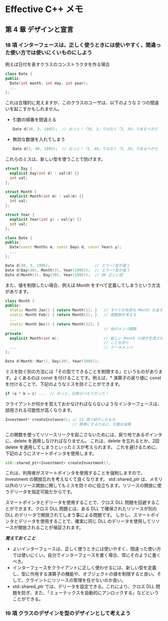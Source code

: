 # Effective C++ メモ

## 第 4 章 デザインと宣言

### 18 項 インターフェースは、正しく使うときには使いやすく、間違った使い方では使いにくいものにしよう

例えば日付を表すクラスのコンストラクタを作る場合

```C++
class Date {
public:
  Date(int month, int day, int year);
  ...
};
```

これは合理的に見えますが、このクラスのユーザは、以下のような 2 つの間違いを起こすかもしれません。

* 引数の順番を間違える

  ```C++
  Date d(30, 3, 1995);  // おっと！「30, 3」ではなく「3, 30」であるべきだ
  ```

* 無効な数値を入れてしまう
  
  ```C++
  Date d(3, 40, 1995);  // おっと！「3, 40」ではなく「3, 30」であるべきだ
  ```

これらのミスは、新しい型を使うことで防げます。

```C++
struct Day {
  explicit Day(int d) : val(d) {}
  int val;
};

struct Month {
  explicit Month(int m) : val(m) {}
  int val;
};

struct Year {
  explicit Year(int y) : val(y) {}
  int val;
};

class Date {
public:
  Date(const Month& m, const Day& d, const Year& y);
  ...
};

Date d(30, 3, 1995);                    // エラー!型が違う
Date d(Day(30), Month(3), Year(1995));  // エラー!型が違う
Date d(Month(3), Day(30), Year(1995));  // OK 正しい型
```

また、値を制限したい場合、例えば Month をすべて定義してしまうという方法があります。

```C++
class Month {
public:
  static Month Jan() { return Month(1); }   // すべての有効な Month を返す
  static Month Feb() { return Month(2); }   // 関数群を考える
  ...
  static Month Dec() { return Month(12); }
  ...                                       // 他のメンバ関数
private:
  explicit Month(int m);                    // 新しい Month の値が生成される
                                            // ことを防ぐ
  ...                                       // データメンバ
};

Date d(Month::Mar(), Day(30), Year(1995));
```

ミスを防ぐ別の方法には「その型でできることを制限する」というものがあります。よくあるのは const を付けることです。例えば、* 演算子の戻り値に const を付けることで、下記のようなミスを防ぐことができます。

```C++
if (a * b = c) ...  // おっと。比較のつもりだった！
```

クライアントが何かを覚えておかなければならないようなインターフェースは、誤用される可能性が高くなります。

```C++
Investment* createInstance(); // 13 項で紹介したもの
                              // 簡単にするために、引数は省略
```

この関数を使ってリソースリークを起こさないためには、戻り地であるポインタに、delete を適用しなければなりません。
これは、delete を忘れるとか、2回 delete を適用してしまうといったミスが考えられます。
これを避けるために、下記のようにスマートポインタを使用します。

```C++
std::shared_ptr<Investment> createInvestment();
```

これは、利用者がスマートポインタを使用することを強制しますので、Investment の開放忘れを考えなくて良くなります。
std::shared_ptr は、メモリ以外のリソース開放に関してもミスを防ぐのに役立ちます。リソースの開放に使うデリータを指定可能だからです。

スマートポインタとデリータを使用することで、クロス DLL 問題を回避することができます。クロス DLL 問題とは、ある DLL で確保されたリソースが別の DLL のデリータで開放されてしまう事による問題です。
しかし、スマートポインタとデリータを使用することで、確実に同じ DLL のデリータを使用してリソースが開放されることが保証されます。

***覚えておくこと***

* よいインターフェースは、正しく使うときには使いやすく、間違った使い方では使いにくい。自分でインターフェースを書く場合、常にそのように書くべき。
* インターフェースをクライアントに正しく使わせるには、新しい型を定義し、型に作用する演算子の機能や、オブジェクトの値を制限すると良い。そして、クライントにリソースの管理を任せないのか良い。
* std::shared_ptr では、デリータを設定できる。これにより、クロス DLL 問題を防ぎ、また、「ミューテックスを自動的にアンロックする」などということができる。

### 19 項 クラスのデザインを型のデザインとして考えよう
